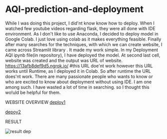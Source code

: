 # AQI-prediction-and-deployment
 While I was doing this project, I did'nt know know how to deploy. When I watched few youtube videos regarding flask, they were all done with IDE environment. 
 As I don't like to use Anaconda, I decided to deploy model in Google Colab. I just love using colab as it makes everything feasible. 
 Finally after many searches for the techniques, with which we can create website, I came across Streamlit library . It made my work simple.
 In my Deployment AQI ipynb file(in repository), I have deployed the model. At second last cell, website was created and the output was URL of website.
   https://13afb8def9d5.ngrok.io/              #this URL doe'nt work
   however this URL works until Runtime, as I deployed it in Colab. So after runtime the URL does'nt work. 
 There are many passionate people who wants to know or who are excited to know about deployment without using IDE. I am one among such. I have wasted a lot of time in searching. 
   so I thought this wo!uld be helpful for them.
   
   
   WEBSITE OVERVIEW
   [deploy1](https://user-images.githubusercontent.com/65075408/111460831-71193200-8742-11eb-8e8e-70cfe02e2994.PNG)



























[depoy2](https://user-images.githubusercontent.com/65075408/111460915-927a1e00-8742-11eb-95ef-6a317c349c6f.PNG)


























RESULT



![result dep](https://user-images.githubusercontent.com/65075408/111461223-f1d82e00-8742-11eb-94c8-69563f2699ba.PNG)
